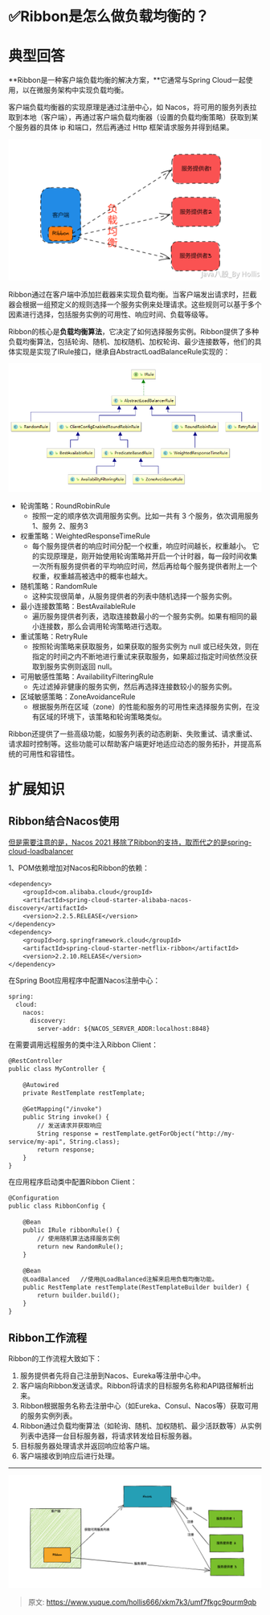# ✅Ribbon是怎么做负载均衡的？

# 典型回答


**Ribbon是一种客户端负载均衡的解决方案，**它通常与Spring Cloud一起使用，以在微服务架构中实现负载均衡。



客户端负载均衡器的实现原理是通过注册中心，如 Nacos，将可用的服务列表拉取到本地（客户端），再通过客户端负载均衡器（设置的负载均衡策略）获取到某个服务器的具体 ip 和端口，然后再通过 Http 框架请求服务并得到结果。



![1683878166235-0fca0c8a-624e-4ec0-a906-6eed33ef387c.png](./img/y5DtCK37XRGkZajN/1683878166235-0fca0c8a-624e-4ec0-a906-6eed33ef387c-662125.png)



Ribbon通过在客户端中添加拦截器来实现负载均衡。当客户端发出请求时，拦截器会根据一组预定义的规则选择一个服务实例来处理请求。这些规则可以基于多个因素进行选择，包括服务实例的可用性、响应时间、负载等级等。



Ribbon的核心是**负载均衡算法**，它决定了如何选择服务实例。Ribbon提供了多种负载均衡算法，包括轮询、随机、加权随机、加权轮询、最少连接数等，他们的具体实现是实现了IRule接口，继承自AbstractLoadBalanceRule实现的：



![1683884330518-d0f60d7c-4974-4cb5-9484-bc0e7b09ee08.png](./img/y5DtCK37XRGkZajN/1683884330518-d0f60d7c-4974-4cb5-9484-bc0e7b09ee08-988213.png)



+ 轮询策略：RoundRobinRule
    - 按照一定的顺序依次调用服务实例。比如一共有 3 个服务，依次调用服务 1、服务 2、服务3
+ 权重策略：WeightedResponseTimeRule
    - 每个服务提供者的响应时间分配一个权重，响应时间越长，权重越小。 它的实现原理是，刚开始使用轮询策略并开启一个计时器，每一段时间收集一次所有服务提供者的平均响应时间，然后再给每个服务提供者附上一个权重，权重越高被选中的概率也越大。
+ 随机策略：RandomRule
    - 这种实现很简单，从服务提供者的列表中随机选择一个服务实例。
+ 最小连接数策略：BestAvailableRule
    - 遍历服务提供者列表，选取连接数最小的⼀个服务实例。如果有相同的最小连接数，那么会调用轮询策略进行选取。
+ 重试策略：RetryRule
    - 按照轮询策略来获取服务，如果获取的服务实例为 null 或已经失效，则在指定的时间之内不断地进行重试来获取服务，如果超过指定时间依然没获取到服务实例则返回 null。
+ 可用敏感性策略：AvailabilityFilteringRule
    - 先过滤掉非健康的服务实例，然后再选择连接数较小的服务实例。
+ 区域敏感策略：ZoneAvoidanceRule
    - 根据服务所在区域（zone）的性能和服务的可用性来选择服务实例，在没有区域的环境下，该策略和轮询策略类似。





Ribbon还提供了一些高级功能，如服务列表的动态刷新、失败重试、请求重试、请求超时控制等。这些功能可以帮助客户端更好地适应动态的服务拓扑，并提高系统的可用性和容错性。



# 扩展知识


## Ribbon结合Nacos使用


<u>但是需要注意的是，Nacos 2021 移除了Ribbon的支持，取而代之的是spring-cloud-loadbalancer</u>



1、POM依赖增加对Nacos和Ribbon的依赖：



```plain
<dependency>
    <groupId>com.alibaba.cloud</groupId>
    <artifactId>spring-cloud-starter-alibaba-nacos-discovery</artifactId>
    <version>2.2.5.RELEASE</version>
</dependency>
<dependency>
    <groupId>org.springframework.cloud</groupId>
    <artifactId>spring-cloud-starter-netflix-ribbon</artifactId>
    <version>2.2.10.RELEASE</version>
</dependency>

```



在Spring Boot应用程序中配置Nacos注册中心：



```plain
spring:
  cloud:
    nacos:
      discovery:
        server-addr: ${NACOS_SERVER_ADDR:localhost:8848}

```



在需要调用远程服务的类中注入Ribbon Client：



```plain
@RestController
public class MyController {

    @Autowired
    private RestTemplate restTemplate;

    @GetMapping("/invoke")
    public String invoke() {
        // 发送请求并获取响应
        String response = restTemplate.getForObject("http://my-service/my-api", String.class);
        return response;
    }
}
```



在应用程序启动类中配置Ribbon Client：



```plain
@Configuration
public class RibbonConfig {

    @Bean
    public IRule ribbonRule() {
        // 使用随机算法选择服务实例
        return new RandomRule();
    }

    @Bean
    @LoadBalanced	//使用@LoadBalanced注解来启用负载均衡功能。
    public RestTemplate restTemplate(RestTemplateBuilder builder) {
        return builder.build();
    }
}

```



## <font style="color:rgb(18, 18, 18);">Ribbon工作流程</font>
Ribbon的工作流程大致如下：



1. 服务提供者先将自己注册到Nacos、Eureka等注册中心中。
2. 客户端向Ribbon发送请求。Ribbon将请求的目标服务名称和API路径解析出来。
3. Ribbon根据服务名称去注册中心（如Eureka、Consul、Nacos等）获取可用的服务实例列表。
4. Ribbon通过负载均衡算法（如轮询、随机、加权随机、最少活跃数等）从实例列表中选择一台目标服务器，将请求转发给目标服务器。
5. 目标服务器处理请求并返回响应给客户端。
6. 客户端接收到响应后进行处理。



****

![1683885945887-5a170460-5d9a-4a82-83ea-87fa0ad1c632.png](./img/y5DtCK37XRGkZajN/1683885945887-5a170460-5d9a-4a82-83ea-87fa0ad1c632-835457.png)



> 原文: <https://www.yuque.com/hollis666/xkm7k3/umf7fkgc9purm9qb>